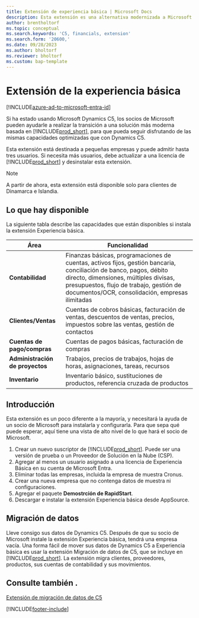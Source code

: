```yaml
---
title: Extensión de experiencia básica | Microsoft Docs
description: Esta extensión es una alternativa modernizada a Microsoft Dynamics C5.
author: brentholtorf
ms.topic: conceptual
ms.search.keywords: 'C5, financials, extension'
ms.search.form: '20600,'
ms.date: 09/28/2023
ms.author: bholtorf
ms.reviewer: bholtorf
ms.custom: bap-template
---
```


# Extensión de la experiencia básica

[!INCLUDE[azure-ad-to-microsoft-entra-id](~/../shared-content/shared/azure-ad-to-microsoft-entra-id.md)]

Si ha estado usando Microsoft Dynamics C5, los socios de Microsoft pueden ayudarle a realizar la transición a una solución más moderna basada en [!INCLUDE[prod_short](includes/prod_short.md)], para que pueda seguir disfrutando de las mismas capacidades optimizadas que con Dynamics C5.

Esta extensión está destinada a pequeñas empresas y puede admitir hasta tres usuarios. Si necesita más usuarios, debe actualizar a una licencia de [!INCLUDE[prod_short](includes/prod_short.md)] y desinstalar esta extensión.

> [!NOTE]
> A partir de ahora, esta extensión está disponible solo para clientes de Dinamarca e Islandia.

## Lo que hay disponible

La siguiente tabla describe las capacidades que están disponibles si instala la extensión Experiencia básica.

|Área  |Funcionalidad  |
|---------|---------|
|**Contabilidad** |Finanzas básicas, programaciones de cuentas, activos fijos, gestión bancaria, conciliación de banco, pagos, débito directo, dimensiones, múltiples divisas, presupuestos, flujo de trabajo, gestión de documentos/OCR, consolidación, empresas ilimitadas|
|**Clientes/Ventas** |Cuentas de cobros básicas, facturación de ventas, descuentos de ventas, precios, impuestos sobre las ventas, gestión de contactos |
|**Cuentas de pago/compras** |Cuentas de pagos básicas, facturación de compras |
|**Administración de proyectos** |Trabajos, precios de trabajos, hojas de horas, asignaciones, tareas, recursos |
|**Inventario** |Inventario básico, sustituciones de productos, referencia cruzada de productos |

## Introducción

Esta extensión es un poco diferente a la mayoría, y necesitará la ayuda de un socio de Microsoft para instalarla y configurarla. Para que sepa qué puede esperar, aquí tiene una vista de alto nivel de lo que hará el socio de Microsoft.

1. Crear un nuevo suscriptor de [!INCLUDE[prod_short](includes/prod_short.md)]. Puede ser una versión de prueba o un Proveedor de Solución en la Nube (CSP).
2. Agregar al menos un usuario asignado a una licencia de Experiencia Básica en su cuenta de Microsoft Entra.
3. Eliminar todas las empresas, incluida la empresa de muestra Cronus.
4. Crear una nueva empresa que no contenga datos de muestra ni configuraciones.
5. Agregar el paquete **Demostrción de RapidStart**. <!--what does the package contain?-->
6. Descargar e instalar la extensión Experiencia básica desde AppSource.

## Migración de datos

Lleve consigo sus datos de Dynamics C5. Después de que su socio de Microsoft instale la extensión Experiencia básica, tendrá una empresa vacía. Una forma fácil de mover sus datos de Dynamics C5 a Experiencia básica es usar la extensión Migración de datos de C5, que se incluye en [!INCLUDE[prod_short](includes/prod_short.md)]. La extensión migra clientes, proveedores, productos, sus cuentas de contabilidad y sus movimientos.

## Consulte también .

[Extensión de migración de datos de C5](ui-extensions-c5-data-migration.md)  

[!INCLUDE[footer-include](includes/footer-banner.md)]
